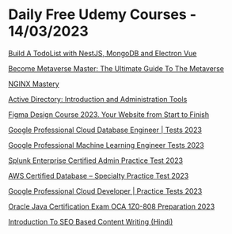 # Daily Free Udemy Courses - 14/03/2023

[Build A TodoList with NestJS, MongoDB and Electron Vue](https://www.udemy.com/course/build-a-todolist-with-nestjs-mongodb-and-electron-vue/?couponCode=8E3490EBD5D8A8678909)
[Become Metaverse Master: The Ultimate Guide To The Metaverse](https://www.udemy.com/course/the-ultimate-guide-to-the-metaverse/?couponCode=METAVERSE-FREE-MARCH)
[NGINX Mastery](https://www.udemy.com/course/setup-and-configure-windows-nano-server-2016-from-scratch/?couponCode=D4411AC4585D9FF076A0)
[Active Directory: Introduction and Administration Tools](https://www.udemy.com/course/active-directory-introduction-and-administration-tools/?couponCode=50E3623B590064298731)
[Figma Design Course 2023. Your Website from Start to Finish](https://www.udemy.com/course/figma-practical-design/?couponCode=FIGMA1303)
[Google Professional Cloud Database Engineer | Tests 2023](https://www.udemy.com/course/google-professional-cloud-database-engineer-test-exams/?couponCode=1MARCH23)
[Google Professional Machine Learning Engineer Tests 2023](https://www.udemy.com/course/google-professional-machine-learning-engineer-tests/?couponCode=1MARCH23)
[Splunk Enterprise Certified Admin Practice Test 2023](https://www.udemy.com/course/splunk-enterprise-certified-admin-practice-test-2023/?couponCode=99613948969A8D99F548)
[AWS Certified Database – Specialty Practice Test 2023](https://www.udemy.com/course/aws-certified-database-specialty-practice-test-2023/?couponCode=32C29CE188D83482C787)
[Google Professional Cloud Developer | Practice Tests 2023](https://www.udemy.com/course/google-professional-cloud-developer-tests/?couponCode=1MARCH23)
[Oracle Java Certification Exam OCA 1Z0-808 Preparation 2023](https://www.udemy.com/course/oca-1z0-808-certification-java-exam-practice-tests-oracle-associate/?couponCode=DISCUDEMY.COM_3)
[Introduction To SEO Based Content Writing (Hindi)](https://www.udemy.com/course/seo-based-content-writing/?couponCode=MAR012023)

